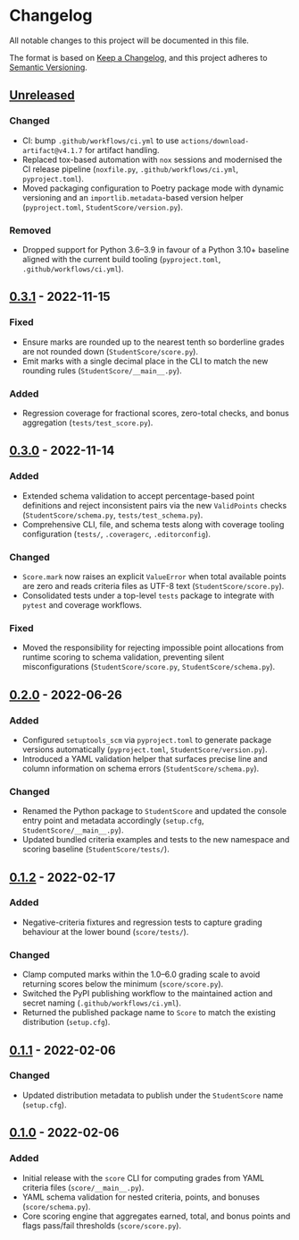 # Changelog

All notable changes to this project will be documented in this file.

The format is based on [Keep a Changelog](https://keepachangelog.com/en/1.1.0/), and this project adheres to [Semantic Versioning](https://semver.org/spec/v2.0.0.html).

## [Unreleased]

### Changed

- CI: bump `.github/workflows/ci.yml` to use `actions/download-artifact@v4.1.7` for artifact handling.
- Replaced tox-based automation with `nox` sessions and modernised the CI release pipeline (`noxfile.py`, `.github/workflows/ci.yml`, `pyproject.toml`).
- Moved packaging configuration to Poetry package mode with dynamic versioning and an `importlib.metadata`-based version helper (`pyproject.toml`, `StudentScore/version.py`).

### Removed

- Dropped support for Python 3.6–3.9 in favour of a Python 3.10+ baseline aligned with the current build tooling (`pyproject.toml`, `.github/workflows/ci.yml`).

## [0.3.1] - 2022-11-15

### Fixed

- Ensure marks are rounded up to the nearest tenth so borderline grades are not rounded down (`StudentScore/score.py`).
- Emit marks with a single decimal place in the CLI to match the new rounding rules (`StudentScore/__main__.py`).

### Added

- Regression coverage for fractional scores, zero-total checks, and bonus aggregation (`tests/test_score.py`).

## [0.3.0] - 2022-11-14

### Added

- Extended schema validation to accept percentage-based point definitions and reject inconsistent pairs via the new `ValidPoints` checks (`StudentScore/schema.py`, `tests/test_schema.py`).
- Comprehensive CLI, file, and schema tests along with coverage tooling configuration (`tests/`, `.coveragerc`, `.editorconfig`).

### Changed

- `Score.mark` now raises an explicit `ValueError` when total available points are zero and reads criteria files as UTF-8 text (`StudentScore/score.py`).
- Consolidated tests under a top-level `tests` package to integrate with `pytest` and coverage workflows.

### Fixed

- Moved the responsibility for rejecting impossible point allocations from runtime scoring to schema validation, preventing silent misconfigurations (`StudentScore/score.py`, `StudentScore/schema.py`).

## [0.2.0] - 2022-06-26

### Added

- Configured `setuptools_scm` via `pyproject.toml` to generate package versions automatically (`pyproject.toml`, `StudentScore/version.py`).
- Introduced a YAML validation helper that surfaces precise line and column information on schema errors (`StudentScore/schema.py`).

### Changed

- Renamed the Python package to `StudentScore` and updated the console entry point and metadata accordingly (`setup.cfg`, `StudentScore/__main__.py`).
- Updated bundled criteria examples and tests to the new namespace and scoring baseline (`StudentScore/tests/`).

## [0.1.2] - 2022-02-17

### Added

- Negative-criteria fixtures and regression tests to capture grading behaviour at the lower bound (`score/tests/`).

### Changed

- Clamp computed marks within the 1.0–6.0 grading scale to avoid returning scores below the minimum (`score/score.py`).
- Switched the PyPI publishing workflow to the maintained action and secret naming (`.github/workflows/ci.yml`).
- Returned the published package name to `Score` to match the existing distribution (`setup.cfg`).

## [0.1.1] - 2022-02-06

### Changed

- Updated distribution metadata to publish under the `StudentScore` name (`setup.cfg`).

## [0.1.0] - 2022-02-06

### Added

- Initial release with the `score` CLI for computing grades from YAML criteria files (`score/__main__.py`).
- YAML schema validation for nested criteria, points, and bonuses (`score/schema.py`).
- Core scoring engine that aggregates earned, total, and bonus points and flags pass/fail thresholds (`score/score.py`).

<!-- Links -->
[Unreleased]: https://github.com/heig-tin-info/score/compare/0.3.1...HEAD
[0.3.1]: https://github.com/heig-tin-info/score/compare/0.3.0...0.3.1
[0.3.0]: https://github.com/heig-tin-info/score/compare/0.2.0...0.3.0
[0.2.0]: https://github.com/heig-tin-info/score/compare/0.1.2...0.2.0
[0.1.2]: https://github.com/heig-tin-info/score/compare/0.1.1...0.1.2
[0.1.1]: https://github.com/heig-tin-info/score/compare/0.1.0...0.1.1
[0.1.0]: https://github.com/heig-tin-info/score/releases/tag/0.1.0
